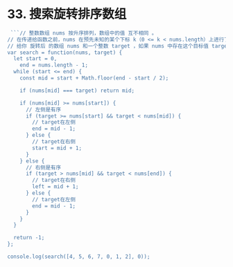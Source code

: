 # 33. 搜索旋转排序数组

```js
 ```// 整数数组 nums 按升序排列，数组中的值 互不相同 。
// 在传递给函数之前，nums 在预先未知的某个下标 k（0 <= k < nums.length）上进行了 旋转，使数组变为 [nums[k], nums[k+1], ..., nums[n-1], nums[0], nums[1], ..., nums[k-1]]（下标 从 0 开始 计数）。例如， [0,1,2,4,5,6,7] 在下标 3 处经旋转后可能变为 [4,5,6,7,0,1,2] 。
// 给你 旋转后 的数组 nums 和一个整数 target ，如果 nums 中存在这个目标值 target ，则返回它的下标，否则返回 -1 。
var search = function(nums, target) {
  let start = 0,
    end = nums.length - 1;
  while (start <= end) {
    const mid = start + Math.floor(end - start / 2);

    if (nums[mid] === target) return mid;

    if (nums[mid] >= nums[start]) {
      // 左侧是有序
      if (target >= nums[start] && target < nums[mid]) {
        // target在左侧
        end = mid - 1;
      } else {
        // target在右侧
        start = mid + 1;
      }
    } else {
      // 右侧是有序
      if (target > nums[mid] && target < nums[end]) {
        // target在右侧
        left = mid + 1;
      } else {
        // target在左侧
        end = mid - 1;
      }
    }
  }

  return -1;
};

console.log(search([4, 5, 6, 7, 0, 1, 2], 0));
